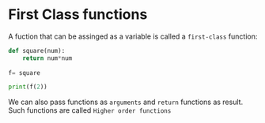 # First Class functions
A fuction that can be assinged as a variable is called a `first-class` function:
```python
def square(num):
	return num*num 
	
f= square

print(f(2))
```
We can also pass functions as `arguments` and `return` functions as result. Such functions are called `Higher order functions`
